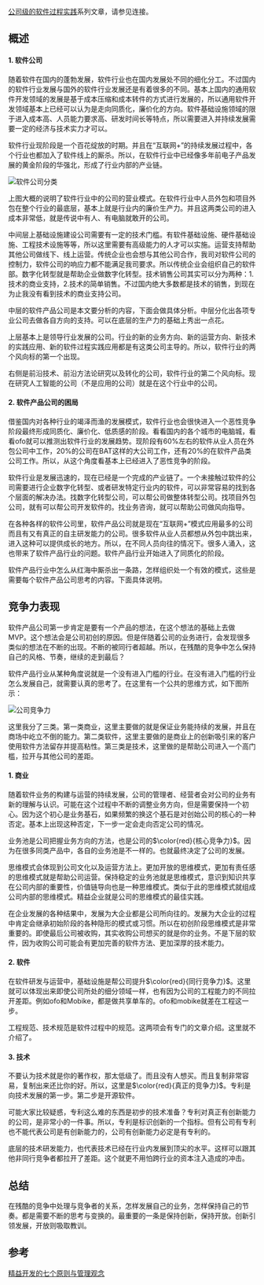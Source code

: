 [公司级的软件过程实践](https://www.jianshu.com/c/e5ef522ce765)系列文章，请参见连接。

## 概述
#### 1. 软件公司

随着软件在国内的蓬勃发展，软件行业也在国内发展处不同的细化分工。不过国内的软件行业发展与国外的软件行业发展还是有着很多的不同。基本上国内的通用软件开发领域的发展是基于成本压缩和成本转件的方式进行发展的，所以通用软件开发领域基本上已经可以认为是走向同质化，廉价化的方向。软件基础设施领域的限于进入成本高、人员能力要求高、研发时间长等特点，所以需要进入并持续发展需要一定的经济与技术实力才可以。

软件行业现阶段是一个百花绽放的时期。并且在“互联网+”的持续发展过程中，各个行业也都加入了软件线上的厮杀。所以，在软件行业中已经像多年前电子产品发展的黄金阶段的华强北，形成了行业内部的产业链。

![软件公司分类](https://upload-images.jianshu.io/upload_images/2454595-1464014aff9bec02.png?imageMogr2/auto-orient/strip%7CimageView2/2/w/720)

上图大概的说明了软件行业中的公司的营业模式。在软件行业中人员外包和项目外包在整个行业的最底层，基本上就是行业内的廉价生产力。并且这两类公司的进入成本非常低，就是传说中有人、有电脑就敢开的公司。

中间层上基础设施建设公司需要有一定的技术门槛。有软件基础设施、硬件基础设施、工程技术设施等等，所以这里需要有高级能力的人才可以实施。运营支持帮助其他公司做线下、线上运营。传统企业也会想与其他公司合作，我司对软件公司的控制力，软件公司的响应力都不能满足我司要求。所以传统企业会组织自己的软件部。数字化转型就是帮助企业做数字化转型。技术销售公司其实可以分为两种：1.技术的商业支持，2.技术的简单销售。不过国内绝大多数都是技术的销售，到现在为止我没有看到技术的商业支持公司。

中层的软件产品公司是本文要分析的内容，下面会做具体分析。中层分化出各项专业公司去做各自方向的支持。可以在底层的生产力的基础上秀出一点花。

上层基本上是领导行业发展的公司。行业的新的业务方向、新的运营方向、新技术的实践应用、新的软件过程实践应用都是有这类公司主导的。所以，软件行业的两个风向标的第一个出现。

右侧是前沿技术、前沿方法论研究以及转化的公司，软件行业的第二个风向标。现在研究人工智能的公司（不是应用的公司）就是在这个行业中的公司。

#### 2. 软件产品公司的困局
借鉴国内对各种行业的竭泽而渔的发展模式，软件行业也会很快进入一个恶性竞争阶段最终形成同质化、廉价化、低质感的阶段。看看国内的各个城市的电脑城，看看ofo就可以推测出软件行业的发展趋势。现阶段有60%左右的软件从业人员在外包公司中工作，20%的公司在BAT这样的大公司工作，还有20%的在软件产品类公司工作。所以，从这个角度看基本上已经进入了恶性竞争的阶段。

软件行业是发展迅速的，现在已经是一个完成的产业链了。一个未接触过软件的公司需要进行企业数字化转型、或者研发特定行业内的软件，可以非常容易的找到各个层面的解决办法。找数字化转型公司，可以帮公司做整体转型公司。找项目外包公司，就有可以帮公司开发软件的。找业务咨询，就可以帮助公司做风向指导。

在各种各样的软件公司里，软件产品公司就是现在“互联网+”模式应用最多的公司而且有又有真正的自主研发能力的公司。很多软件从业人员都想从外包中跳出来，进入这种可以提供成长的地方。所以，在不同人员向往的情况下。很多人涌入，这也带来了软件产品行业的问题。软件产品行业开始进入了同质化的阶段。

软件产品行业中怎么从红海中厮杀出一条路，怎样组织处一个有效的模式，这些是需要每个软件产品公司思考的内容。下面具体说明。

## 竞争力表现
软件产品公司第一步肯定是要有一个产品的想法，在这个想法的基础上去做MVP。这个想法会是公司初创的原因。但是伴随着公司的业务进行，会发现很多类似的想法在不断的出现。不断的被同行者超越。所以，在残酷的竞争中怎么保持自己的风格、节奏，继续的走到最后？

软件产品行业从某种角度说就是一个没有进入门槛的行业。在没有进入门槛的行业怎么发展自己，就需要认真的思考了。在这里有一个公共的思维方式，如下图所示：

![公司竞争力](https://upload-images.jianshu.io/upload_images/2454595-4f6c717824979aa7.png?imageMogr2/auto-orient/strip%7CimageView2/2/w/360)

这里我分了三类。第一类商业，这里主要做的就是保证业务能持续的发展，并且在商场中屹立不倒的能力。第二类软件，这里主要做的是商业上的创新吸引来的客户使用软件方法留存并提高粘性。第三类是技术，这里做的是帮助公司进入一个高门槛，拉开与其他公司的差距。

#### 1. 商业
随着软件业务的构建与运营的持续发展，公司的管理者、经营者会对公司的业务有新的理解与认识。可能在这个过程中不断的调整业务方向，但是需要保持一个初心。因为这个初心是业务基石，如果频繁的换这个基石是对创始公司的核心的一种否定。基本上出现这种否定，下一步一定会走向否定公司的情况。

业务池是公司把握业务方向的方法，也是公司的$\color{red}{核心竞争力}$。因为在很多同类产品中，各自的业务池是不一样的。也就最终决定了公司的发展。

思维模式会体现到公司文化以及运营方法上。更加开放的思维模式，更加有责任感的思维模式就是帮助公司运营。保持稳定的业务池就是思维模式，意识到知识共享在公司内部的重要性，价值链导向也是一种思维模式。类似于此的思维模式就组成公司内部的思维模式。精益企业就是公司的思维模式的最佳实践。

在企业发展的各种结果中，发展为大企业都是公司所向往的。发展为大企业的过程中肯定会继承初始阶段的各种隐形的模式或习惯。所以在初创阶段思维模式是非常重要的。即使最后公司被收购，其实收购公司想买的就是你的业务。不是下层的软件，因为收购公司可能会有更加完善的软件方法、更加深厚的技术能力。

#### 2. 软件
在软件研发与运营中，基础设施是帮公司提升$\color{red}{同行竞争力}$。这里就可以体现出来即使公司所处的细分领域一样，也有因为公司的工程能力的不同拉开差距。例如ofo和Mobike，都是做共享单车的。ofo和mobike就差在工程这一步。

工程规范、技术规范是软件过程中的规范。这两项会有专门的文章介绍。这里就不介绍了。

#### 3. 技术
不要认为技术就是你的著作权，那太低级了。而且没有人想买。而且复制非常容易，复制出来还比你的好。所以，这里是$\color{red}{真正的竞争力}$。专利是向技术发展的第一步。第二步是开源软件。

可能大家比较疑惑，专利这么难的东西是初步的技术准备？专利对真正有创新能力的公司，是非常小的一件事。所以，专利是标识创新的一个指标。但有公司有专利也不能代表公司是有创新能力的，公司有创新能力必定是有专利的。

底层的技术研发能力，也代表技术已经在行业内发展到顶尖的水平。这样可以跟其他非同行竞争者都拉开了差距。这个就更不用怕跨行业的资本注入造成的冲击。

## 总结

在残酷的竞争中处理与竞争者的关系，怎样发展自己的业务，怎样保持自己的节奏。都是需要不断的思考与变换的。最重要的一条是保持创新，保持开放。创新引领发展，开放则吸取教训。

## 参考
[精益开发的七个原则与管理观念](https://www.testwo.com/article/143)
